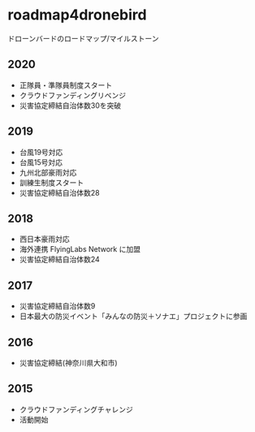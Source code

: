 # roadmap4dronebird
ドローンバードのロードマップ/マイルストーン


## 2020
* 正隊員・準隊員制度スタート
* クラウドファンディングリベンジ
* 災害協定締結自治体数30を突破

## 2019
* 台風19号対応
* 台風15号対応
* 九州北部豪雨対応
* 訓練生制度スタート
* 災害協定締結自治体数28

## 2018
* 西日本豪雨対応
* 海外連携 FlyingLabs Network に加盟
* 災害協定締結自治体数24

## 2017
* 災害協定締結自治体数9
* 日本最大の防災イベント「みんなの防災＋ソナエ」プロジェクトに参画

## 2016
* 災害協定締結(神奈川県大和市)

## 2015
* クラウドファンディングチャレンジ
* 活動開始

